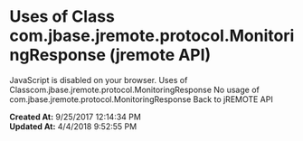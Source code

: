 # Uses of Class com.jbase.jremote.protocol.MonitoringResponse (jremote API)

JavaScript is disabled on your browser. Uses of Classcom.jbase.jremote.protocol.MonitoringResponse No usage of com.jbase.jremote.protocol.MonitoringResponse Back to jREMOTE API  

**Created At:** 9/25/2017 12:14:34 PM  
**Updated At:** 4/4/2018 9:52:55 PM  

